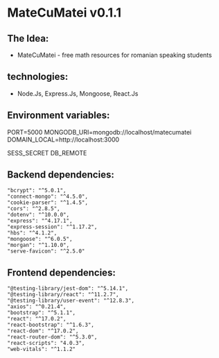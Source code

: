 # MateCuMatei v0.1.1

## The Idea:

- MateCuMatei - free math resources for romanian speaking students

## technologies:

- Node.Js, Express.Js, Mongoose, React.Js

## Environment variables:

PORT=5000
MONGODB_URI=mongodb://localhost/matecumatei
DOMAIN_LOCAL=http://localhost:3000

SESS_SECRET
DB_REMOTE

## Backend dependencies:

    "bcrypt": "^5.0.1",
    "connect-mongo": "^4.5.0",
    "cookie-parser": "^1.4.5",
    "cors": "^2.8.5",
    "dotenv": "^10.0.0",
    "express": "^4.17.1",
    "express-session": "^1.17.2",
    "hbs": "^4.1.2",
    "mongoose": "^6.0.5",
    "morgan": "^1.10.0",
    "serve-favicon": "^2.5.0"

## Frontend dependencies:

    "@testing-library/jest-dom": "^5.14.1",
    "@testing-library/react": "^11.2.7",
    "@testing-library/user-event": "^12.8.3",
    "axios": "^0.21.4",
    "bootstrap": "^5.1.1",
    "react": "^17.0.2",
    "react-bootstrap": "^1.6.3",
    "react-dom": "^17.0.2",
    "react-router-dom": "^5.3.0",
    "react-scripts": "4.0.3",
    "web-vitals": "^1.1.2"
